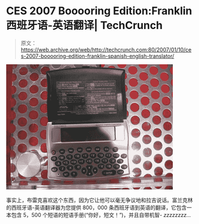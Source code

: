 # CES 2007 Booooring Edition:Franklin 西班牙语-英语翻译| TechCrunch

> 原文：<https://web.archive.org/web/http://techcrunch.com:80/2007/01/10/ces-2007-booooring-edition-franklin-spanish-english-translator/>

![](img/06a99b7642d730730e8b1d107c09f1d6.png)

事实上，布雷克喜欢这个东西，因为它让他可以毫无争议地和拉吉说话。富兰克林的西班牙语-英语翻译器为您提供 800，000 条西班牙语到英语的翻译，它包含一本包含 5，500 个短语的短语手册(“你好，短文！”)，并且自带机智- *zzzzzzzz…*